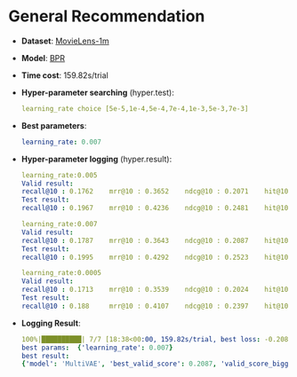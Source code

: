 # General Recommendation

- **Dataset**: [MovieLens-1m](../../md/ml-1m_general.md)

- **Model**: [BPR](https://recbole.io/docs/user_guide/model/general/bpr.html)

- **Time cost**: 159.82s/trial

- **Hyper-parameter searching** (hyper.test):

  ```yaml
  learning_rate choice [5e-5,1e-4,5e-4,7e-4,1e-3,5e-3,7e-3]
  ```

- **Best parameters**:

  ```yaml
  learning_rate: 0.007
  ```

- **Hyper-parameter logging** (hyper.result):

  ```yaml
  learning_rate:0.005
  Valid result:
  recall@10 : 0.1762    mrr@10 : 0.3652    ndcg@10 : 0.2071    hit@10 : 0.7303    precision@10 : 0.1495
  Test result:
  recall@10 : 0.1967    mrr@10 : 0.4236    ndcg@10 : 0.2481    hit@10 : 0.756     precision@10 : 0.1803

  learning_rate:0.007
  Valid result:
  recall@10 : 0.1787    mrr@10 : 0.3643    ndcg@10 : 0.2087    hit@10 : 0.7361    precision@10 : 0.1521
  Test result:
  recall@10 : 0.1995    mrr@10 : 0.4292    ndcg@10 : 0.2523    hit@10 : 0.765     precision@10 : 0.1839

  learning_rate:0.0005
  Valid result:
  recall@10 : 0.1713    mrr@10 : 0.3539    ndcg@10 : 0.2024    hit@10 : 0.7181    precision@10 : 0.1491
  Test result:
  recall@10 : 0.188     mrr@10 : 0.4107    ndcg@10 : 0.2397    hit@10 : 0.7364    precision@10 : 0.1768
  ```

- **Logging Result**:

  ```yaml
  100%|██████████| 7/7 [18:38<00:00, 159.82s/trial, best loss: -0.2087]
  best params:  {'learning_rate': 0.007}
  best result: 
  {'model': 'MultiVAE', 'best_valid_score': 0.2087, 'valid_score_bigger': True, 'best_valid_result': OrderedDict([('recall@10', 0.1787), ('mrr@10', 0.3643), ('ndcg@10', 0.2087), ('hit@10', 0.7361), ('precision@10', 0.1521)]), 'test_result': OrderedDict([('recall@10', 0.1995), ('mrr@10', 0.4292), ('ndcg@10', 0.2523), ('hit@10', 0.765), ('precision@10', 0.1839)])}
  ```
